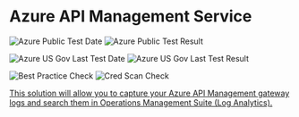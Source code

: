# Azure API Management Service

![Azure Public Test Date](https://azurequickstartsservice.blob.core.windows.net/badges/201-api-management-logs-oms-integration/PublicLastTestDate.svg)
![Azure Public Test Result](https://azurequickstartsservice.blob.core.windows.net/badges/201-api-management-logs-oms-integration/PublicDeployment.svg)

![Azure US Gov Last Test Date](https://azurequickstartsservice.blob.core.windows.net/badges/201-api-management-logs-oms-integration/FairfaxLastTestDate.svg)
![Azure US Gov Last Test Result](https://azurequickstartsservice.blob.core.windows.net/badges/201-api-management-logs-oms-integration/FairfaxDeployment.svg)

![Best Practice Check](https://azurequickstartsservice.blob.core.windows.net/badges/201-api-management-logs-oms-integration/BestPracticeResult.svg)
![Cred Scan Check](https://azurequickstartsservice.blob.core.windows.net/badges/201-api-management-logs-oms-integration/CredScanResult.svg)

<a href="https://portal.azure.com/#create/Microsoft.Template/uri/https%3A%2F%2Fraw.githubusercontent.com%2Fazure%2Fazure-quickstart-templates%2Fmaster%2F201-api-management-logs-oms-integration%2Fazuredeploy.json" target="_blank">
    


    


This solution will allow you to capture your Azure API Management gateway logs and search them in Operations Management Suite (Log Analytics).

